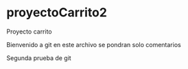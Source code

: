 # proyectoCarrito2
Proyecto carrito

Bienvenido a git en este archivo se pondran solo comentarios


Segunda prueba de git